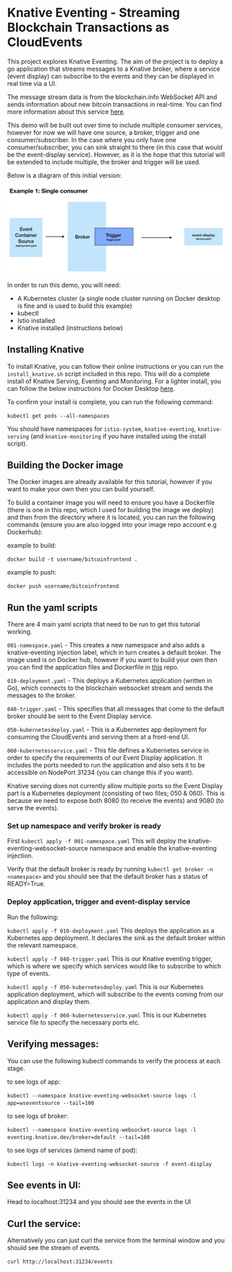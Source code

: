 # Knative Eventing - Streaming Blockchain Transactions as CloudEvents
This project explores Knative Eventing. The aim of the project is to deploy a go application that streams messages to a Knative broker, where a service (event display) can subscribe to the events and they can be displayed in real time via a UI. 

The message stream data is from the blockchain.info WebSocket API and sends information about new bitcoin transactions in real-time. You can find more information about this service [here](https://www.blockchain.com/api/api_websocket).

This demo will be built out over time to include multiple consumer services, however for now we will have one source, a broker, trigger and one consumer/subscriber. In the case where you only have one consumer/subscriber, you can sink straight to there (in this case that would be the event-display service). However, as it is the hope that this tutorial will be extended to include multiple, the broker and trigger will be used.

Below is a diagram of this initial version:

![Diagram](images/knativedemooverview.png)

In order to run this demo, you will need:

- A Kubernetes cluster (a single node cluster running on Docker desktop is fine and is used to build this example)
- kubectl
- Istio installed
- Knative installed (instructions below)

## Installing Knative 

To install Knative, you can follow their online instructions or you can run the ```install_knative.sh``` script included in this repo. This will do a complete install of Knative Serving, Eventing and Monitoring. For a lighter install, you can follow the below instructions for Docker Desktop [here](https://knative.dev/docs/install/knative-with-docker-for-mac/).


To confirm your install is complete, you can run the following command:

```kubectl get pods --all-namespaces```

You should have namespaces for ```istio-system```, ```knative-eventing```, ```knative-serving``` (and ```knative-monitoring``` if you have installed using the install script).

## Building the Docker image

The Docker images are already available for this tutorial, however if you want to make your own then you can build yourself. 

To build a container image you will need to ensure you have a Dockerfile (there is one in this repo, which I used for building the image we deploy) and then from the directory where it is located, you can run the following commands (ensure you are also logged into your image repo account e.g Dockerhub):

example to build:

```docker build -t username/bitcoinfrontend .```

example to push: 

```docker push username/bitcoinfrontend```

## Run the yaml scripts

There are 4 main yaml scripts that need to be run to get this tutorial working.

```001-namespace.yaml``` - This creates a new namespace and also adds a knative-eventing injection label, which in turn creates a default broker. The image used is on Docker hub, however if you want to build your own then you can find the application files and Dockerfile in [this](https://github.com/josiemundi/knative-eventing-websocket-source) repo.

```010-deployment.yaml``` - This deploys a Kubernetes application (written in Go), which connects to the blockchain websocket stream and sends the messages to the broker.

```040-trigger.yaml``` - This specifies that all messages that come to the default broker should be sent to the Event Display service.

```050-kubernetesdeploy.yaml``` - This is a Kubernetes app deployment for consuming the CloudEvents and serving them at a front-end UI. 

```060-kubernetesservice.yaml``` - This file defines a Kubernetes service in order to specify the requirements of our Event Display application. It includes the ports needed to run the application and also sets it to be accessible on NodePort 31234 (you can change this if you want). 

Knative serving does not currently allow multiple ports so the Event Display part is a Kubernetes deployment (consisting of two files; 050 & 060). This is because we need to expose both 8080 (to receive the events) and 9080 (to serve the events). 


### Set up namespace and verify broker is ready

First ```kubectl apply -f 001-namespace.yaml``` This will deploy the knative-eventing-websocket-source namespace and enable the knative-eventing injection. 

Verify that the default broker is ready by running ```kubectl get broker -n <namespace>``` and you should see that the default broker has a status of READY=True. 

### Deploy application, trigger and event-display service

Run the following:

```kubectl apply -f 010-deployment.yaml``` This deploys the application as a Kubernetes app deployment. It declares the sink as the default broker within the relevant namespace. 

```kubectl apply -f 040-trigger.yaml``` This is our Knative eventing trigger, which is where we specify which services would like to subscribe to which type of events. 

```kubectl apply -f 050-kubernetesdeploy.yaml``` This is our Kubernetes application deployment, which will subscribe to the events coming from our application and display them. 

```kubectl apply -f 060-kubernetesservice.yaml``` This is our Kubernetes service file to specify the necessary ports etc.

## Verifying messages:

You can use the following kubectl commands to verify the process at each stage. 

to see logs of app:

```kubectl --namespace knative-eventing-websocket-source logs -l app=wseventsource --tail=100```

to see logs of broker:

```kubectl --namespace knative-eventing-websocket-source logs -l eventing.knative.dev/broker=default --tail=100```

to see logs of services (amend name of pod):

```kubectl logs -n knative-eventing-websocket-source -f event-display```

## See events in UI:

Head to localhost:31234 and you should see the events in the UI

## Curl the service:

Alternatively you can just curl the service from the terminal window and you should see the stream of events. 

```curl http://localhost:31234/events```


 
